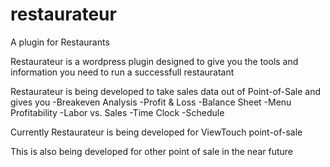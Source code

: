 # restaurateur
A plugin for Restaurants

Restaurateur is a wordpress plugin designed to give you the tools and information you need to
run a successfull restauratant

Restaurateur is being developed to take sales data out of Point-of-Sale and gives you
-Breakeven Analysis
-Profit & Loss
-Balance Sheet
-Menu Profitability
-Labor vs. Sales
-Time Clock
-Schedule

Currently Restaurateur is being developed for ViewTouch point-of-sale 

This is also being developed for other point of sale in the near future

